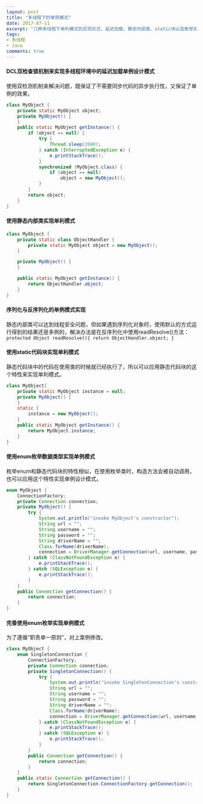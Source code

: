 ```yaml
---
layout: post
title: "多线程下的单例模式"
date: 2017-07-11
excerpt: "几种多线程下单利模式的实现形式，延迟加载、静态内部类、static块以及枚举实现"
tags: 
- 多线程
- Java
comments: true
---
```




#### DCL双检查锁机制来实现多线程环境中的延迟加载单例设计模式
使用双检测机制来解决问题，既保证了不需要同步代码的异步执行性，又保证了单例的效果。
```java
class MyObject {
    private static MyObject object;
    private MyObject() {
    }
    public static MyObject getInstance() {
        if (object == null) {
            try {
                Thread.sleep(2000);
            } catch (InterruptedException e) {
                e.printStackTrace();
            }
            synchronized (MyObject.class) {
                if (object == null)
                    object = new MyObject();
            }
        }
        return object;
    }
}
```

#### 使用静态内部类实现单利模式
```java
class MyObject {
    private static class ObjectHandler {
        private static MyObject object = new MyObject();
    }

    private MyObject() {
    }

    public static MyObject getInstance() {
        return ObjectHandler.object;
    }
}
```

#### 序列化与反序列化的单例模式实现
静态内部类可以达到线程安全问题，但如果遇到序列化对象时，使用默认的方式运行得到的结果还是多例的，解决办法是在反序列化中使用readResolve()方法：
`protected Object readResolve(){
return ObjectHandler.object;
}`

#### 使用static代码块实现单利模式
静态代码块中的代码在使用类的时候就已经执行了，所以可以应用静态代码块的这个特性来实现单利模式。
```java
class MyObject{
    private static MyObject instance = null;
    private MyObject() {
    }
    static {
        instance = new MyObject();
    }
    public static MyObject getInstance() {
        return MyObject.instance;
    }
}
```

#### 使用enum枚举数据类型实现单例模式
枚举enum和静态代码块的特性相似，在使用枚举类时，构造方法会被自动调用，也可以应用这个特性实现单例设计模式。
```java
enum MyObject {
    ConnectionFactory;
    private Connection connection;
    private MyObject() {
        try {
            System.out.println("invoke MyObject's constructor");
            String url = "";
            String username = "";
            String password = "";
            String driverName = "";
            Class.forName(driverName);
            connection = DriverManager.getConnection(url, username, password);
        } catch (ClassNotFoundException e) {
            e.printStackTrace();
        } catch (SQLException e) {
            e.printStackTrace();
        }
    }
    public Connection getConnection() {
        return connection;
    }
}
```

#### 完善使用enum枚举实现单例模式
为了遵循“职责单一原则”，对上案例修改。
```java
class MyObject {
    enum SingletonConnection {
        ConnectionFactory;
        private Connection connection;
        private SingletonConnection() {
            try {
                System.out.println("invoke SingletonConnection's constructor");
                String url = "";
                String username = "";
                String password = "";
                String driverName = "";
                Class.forName(driverName);
                connection = DriverManager.getConnection(url, username, password);
            } catch (ClassNotFoundException e) {
                e.printStackTrace();
            } catch (SQLException e) {
                e.printStackTrace();
            }
        }
        public Connection getConnection() {
            return connection;
        }
    }
    public static Connection getConnection() {
        return SingletonConnection.ConnectionFactory.getConnection();
    }
}
```
